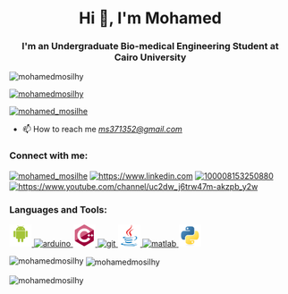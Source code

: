 <h1 align="center">Hi 👋, I'm Mohamed</h1>
<h3 align="center">I'm an Undergraduate Bio-medical Engineering Student at Cairo University</h3>

<p align="left"> <img src="https://komarev.com/ghpvc/?username=mohamedmosilhy&label=Profile%20views&color=0e75b6&style=flat" alt="mohamedmosilhy" /> </p>

<p align="left"> <a href="https://github.com/ryo-ma/github-profile-trophy"><img src="https://github-profile-trophy.vercel.app/?username=mohamedmosilhy" alt="mohamedmosilhy" /></a> </p>

<p align="left"> <a href="https://twitter.com/mohamed_mosilhe" target="blank"><img src="https://img.shields.io/twitter/follow/mohamed_mosilhe?logo=twitter&style=for-the-badge" alt="mohamed_mosilhe" /></a> </p>

- 📫 How to reach me *ms371352@gmail.com*

<h3 align="left">Connect with me:</h3>
<p align="left">
<a href="https://twitter.com/mohamed_mosilhe" target="blank"><img align="center" src="https://raw.githubusercontent.com/rahuldkjain/github-profile-readme-generator/master/src/images/icons/Social/twitter.svg" alt="mohamed_mosilhe" height="30" width="40" /></a>
<a href="https://linkedin.com/in/https://www.linkedin.com" target="blank"><img align="center" src="https://raw.githubusercontent.com/rahuldkjain/github-profile-readme-generator/master/src/images/icons/Social/linked-in-alt.svg" alt="https://www.linkedin.com" height="30" width="40" /></a>
<a href="https://fb.com/100008153250880" target="blank"><img align="center" src="https://raw.githubusercontent.com/rahuldkjain/github-profile-readme-generator/master/src/images/icons/Social/facebook.svg" alt="100008153250880" height="30" width="40" /></a>
<a href="https://www.youtube.com/c/https://www.youtube.com/channel/uc2dw_j6trw47m-akzpb_y2w" target="blank"><img align="center" src="https://raw.githubusercontent.com/rahuldkjain/github-profile-readme-generator/master/src/images/icons/Social/youtube.svg" alt="https://www.youtube.com/channel/uc2dw_j6trw47m-akzpb_y2w" height="30" width="40" /></a>
</p>

<h3 align="left">Languages and Tools:</h3>
<p align="left"> <a href="https://developer.android.com" target="_blank" rel="noreferrer"> <img src="https://raw.githubusercontent.com/devicons/devicon/master/icons/android/android-original-wordmark.svg" alt="android" width="40" height="40"/> </a> <a href="https://www.arduino.cc/" target="_blank" rel="noreferrer"> <img src="https://cdn.worldvectorlogo.com/logos/arduino-1.svg" alt="arduino" width="40" height="40"/> </a> <a href="https://www.w3schools.com/cpp/" target="_blank" rel="noreferrer"> <img src="https://raw.githubusercontent.com/devicons/devicon/master/icons/cplusplus/cplusplus-original.svg" alt="cplusplus" width="40" height="40"/> </a> <a href="https://git-scm.com/" target="_blank" rel="noreferrer"> <img src="https://www.vectorlogo.zone/logos/git-scm/git-scm-icon.svg" alt="git" width="40" height="40"/> </a> <a href="https://www.java.com" target="_blank" rel="noreferrer"> <img src="https://raw.githubusercontent.com/devicons/devicon/master/icons/java/java-original.svg" alt="java" width="40" height="40"/> </a> <a href="https://www.mathworks.com/" target="_blank" rel="noreferrer"> <img src="https://upload.wikimedia.org/wikipedia/commons/2/21/Matlab_Logo.png" alt="matlab" width="40" height="40"/> </a> <a href="https://www.python.org" target="_blank" rel="noreferrer"> <img src="https://raw.githubusercontent.com/devicons/devicon/master/icons/python/python-original.svg" alt="python" width="40" height="40"/> </a> </p>

<p><img align="left" src="https://github-readme-stats.vercel.app/api/top-langs?username=mohamedmosilhy&show_icons=true&locale=en&layout=compact" alt="mohamedmosilhy" /></p>

<p>&nbsp;<img align="center" src="https://github-readme-stats.vercel.app/api?username=mohamedmosilhy&show_icons=true&locale=en" alt="mohamedmosilhy" /></p>

<p><img align="center" src="https://github-readme-streak-stats.herokuapp.com/?user=mohamedmosilhy&" alt="mohamedmosilhy" /></p>

